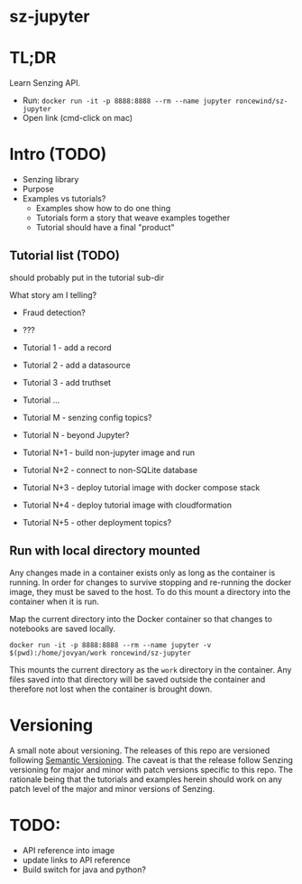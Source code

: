 # sz-jupyter

# TL;DR

Learn Senzing API.
- Run: `docker run -it -p 8888:8888 --rm --name jupyter roncewind/sz-jupyter`
- Open link (cmd-click on mac)

# Intro (TODO)

- Senzing library
- Purpose
- Examples vs tutorials?
    - Examples show how to do one thing
    - Tutorials form a story that weave examples together
    - Tutorial should have a final "product"

## Tutorial list (TODO)

should probably put in the tutorial sub-dir

What story am I telling?

- Fraud detection?
- ???

- Tutorial 1 - add a record
- Tutorial 2 - add a datasource
- Tutorial 3 - add truthset
- Tutorial ...
- Tutorial M - senzing config topics?
- Tutorial N - beyond Jupyter?
- Tutorial N+1 - build non-jupyter image and run
- Tutorial N+2 - connect to non-SQLite database
- Tutorial N+3 - deploy tutorial image with docker compose stack
- Tutorial N+4 - deploy tutorial image with cloudformation
- Tutorial N+5 - other deployment topics?

## Run with local directory mounted

Any changes made in a container exists only as long as the container is running.
In order for changes to survive stopping and re-running the docker image, they
must be saved to the host.  To do this mount a directory into the container when
it is run.

Map the current directory into the Docker container so that changes to notebooks are
saved locally.

`docker run -it -p 8888:8888 --rm --name jupyter -v $(pwd):/home/jovyan/work roncewind/sz-jupyter`

This mounts the current directory as the `work` directory in the container.  Any
files saved into that directory will be saved outside the container and therefore
not lost when the container is brought down.

# Versioning

A small note about versioning.  The releases of this repo are versioned following
[Semantic Versioning](https://semver.org/spec/v2.0.0.html).  The caveat is that
the release follow Senzing versioning for major and minor with patch versions
specific to this repo.  The rationale being that the tutorials and examples herein
should work on any patch level of the major and minor versions of Senzing.

# TODO:

- API reference into image
- update links to API reference
- Build switch for java and python?
